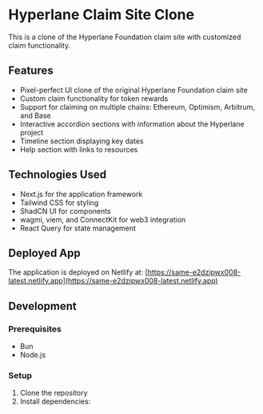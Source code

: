 # Hyperlane Claim Site Clone

This is a clone of the Hyperlane Foundation claim site with customized claim functionality.

## Features

- Pixel-perfect UI clone of the original Hyperlane Foundation claim site
- Custom claim functionality for token rewards
- Support for claiming on multiple chains: Ethereum, Optimism, Arbitrum, and Base
- Interactive accordion sections with information about the Hyperlane project
- Timeline section displaying key dates
- Help section with links to resources

## Technologies Used

- Next.js for the application framework
- Tailwind CSS for styling
- ShadCN UI for components
- wagmi, viem, and ConnectKit for web3 integration
- React Query for state management

## Deployed App

The application is deployed on Netlify at:
[https://same-e2dzipwx008-latest.netlify.app](https://same-e2dzipwx008-latest.netlify.app)

## Development

### Prerequisites

- Bun
- Node.js

### Setup

1. Clone the repository
2. Install dependencies:
